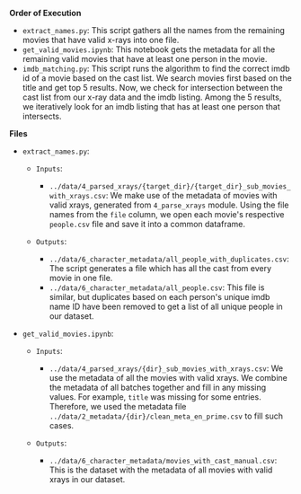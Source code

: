 **Order of Execution**
- `extract_names.py`: This script gathers all the names from the remaining movies that have valid x-rays into one file.
- `get_valid_movies.ipynb`: This notebook gets the metadata for all the remaining valid movies that have at least one person in the movie.
- `imdb_matching.py`: This script runs the algorithm to find the correct imdb id of a movie based on the cast list. We search movies first based on the title and get top 5 results. Now, we check for intersection between the cast list from our x-ray data and the imdb listing. Among the 5 results, we iteratively look for an imdb listing that has at least one person that intersects.

**Files**
- `extract_names.py`:
    - `Inputs`:
        - `../data/4_parsed_xrays/{target_dir}/{target_dir}_sub_movies_with_xrays.csv`: We make use of the metadata of movies with valid xrays, generated from `4_parse_xrays` module. Using the file names from the `file` column, we open each movie's respective `people.csv` file and save it into a common dataframe.

    - `Outputs`:
        - `../data/6_character_metadata/all_people_with_duplicates.csv`: The script generates a file which has all the cast from every movie in one file.
        - `../data/6_character_metadata/all_people.csv`: This file is similar, but duplicates based on each person's unique imdb name ID have been removed to get a list of all unique people in our dataset.

- `get_valid_movies.ipynb`:
    - `Inputs`:
        - `../data/4_parsed_xrays/{dir}_sub_movies_with_xrays.csv`: We use the metadata of all the movies with valid xrays. We combine the metadata of all batches together and fill in any missing values. For example, `title` was missing for some entries. Therefore, we used the metadata file `../data/2_metadata/{dir}/clean_meta_en_prime.csv` to fill such cases.

    - `Outputs`:
        - `../data/6_character_metadata/movies_with_cast_manual.csv`: This is the dataset with the metadata of all movies with valid xrays in our dataset.
        